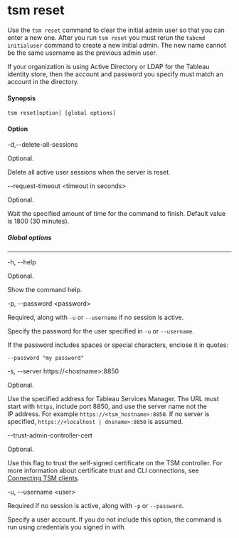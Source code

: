 

tsm reset
=========
Use the `tsm reset` command to clear the initial admin user so that you
can enter a new one. After you run `tsm reset` you must rerun the
`tabcmd initialuser` command to create a new initial admin. The new name
cannot be the same username as the previous admin user.

If your organization is using Active Directory or LDAP for the Tableau
identity store, then the account and password you specify must match an
account in the directory.



#### Synopsis


`tsm reset[option] [global options]`



#### Option


-d,\--delete-all-sessions

Optional.

Delete all active user sessions when the server is reset.

\--request-timeout \<timeout in seconds\>

Optional.

Wait the specified amount of time for the command to finish. Default
value is 1800 (30 minutes).



##### Global options
-------------------------------------------------------------------------------------------


-h, \--help

Optional.

Show the command help.

-p, \--password \<password\>

Required, along with `-u` or `--username` if no session is active.

Specify the password for the user specified in `-u` or `--username`.

If the password includes spaces or special characters, enclose it in
quotes:

`--password "my password"`

-s, \--server https://\<hostname\>:8850

Optional.

Use the specified address for Tableau Services Manager. The URL must
start with `https`, include port 8850, and use the server name not the
IP address. For example `https://<tsm_hostname>:8850`. If no server is
specified, `https://<localhost | dnsname>:8850` is assumed.

\--trust-admin-controller-cert

Optional.

Use this flag to trust the self-signed certificate on the
TSM controller. For more information about certificate trust and
CLI connections, see [Connecting
TSM clients](https://help.tableau.com/current/server/en-us/tsm_overview.htm#Connecti).

-u, \--username \<user\>

Required if no session is active, along with `-p` or `--password`.

Specify a user account. If you do not include this option, the command
is run using credentials you signed in with.
